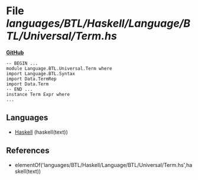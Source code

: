 # File _languages/BTL/Haskell/Language/BTL/Universal/Term.hs_
**[GitHub](https://github.com/softlang/yas/blob/master/languages/BTL/Haskell/Language/BTL/Universal/Term.hs)**
```
-- BEGIN ...
module Language.BTL.Universal.Term where
import Language.BTL.Syntax
import Data.TermRep
import Data.Term
-- END ...
instance Term Expr where
...
```

## Languages
* [Haskell](../languages/Haskell.md) (haskell(text))

## References
* elementOf('languages/BTL/Haskell/Language/BTL/Universal/Term.hs',haskell(text))
